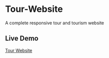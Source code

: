 # Tour-Website

A complete responsive tour and tourism website

## Live Demo

[Tour Website](https://tour71.netlify.app/)
